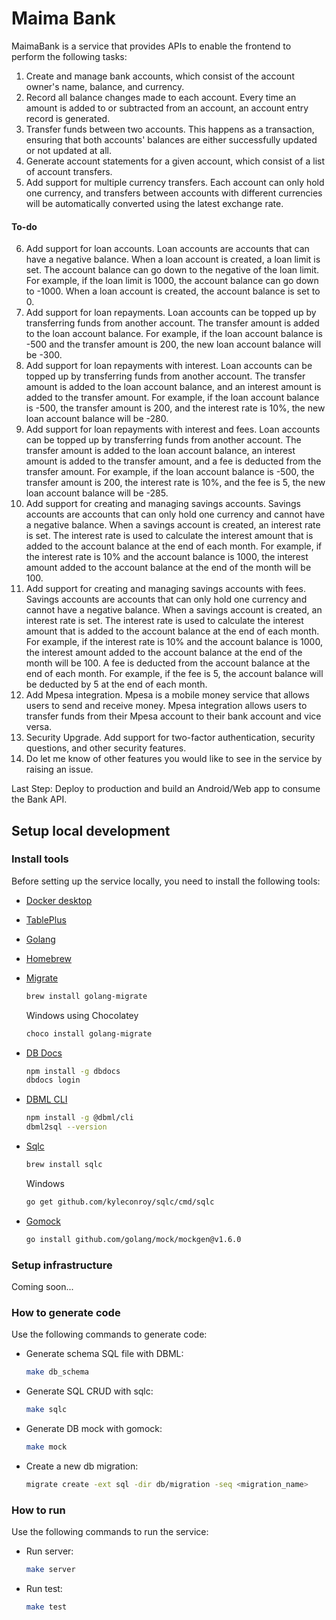 # Maima Bank

MaimaBank is a service that provides APIs to enable the frontend to perform the following tasks:

1. Create and manage bank accounts, which consist of the account owner's name, balance, and currency.
2. Record all balance changes made to each account. Every time an amount is added to or subtracted from an account, an account entry record is generated.
3. Transfer funds between two accounts. This happens as a transaction, ensuring that both accounts' balances are either successfully updated or not updated at all.
4. Generate account statements for a given account, which consist of a list of account transfers.
5. Add support for multiple currency transfers. Each account can only hold one currency, and transfers between accounts with different currencies will be automatically converted using the latest exchange rate.

#### To-do
6. Add support for loan accounts. Loan accounts are accounts that can have a negative balance. When a loan account is created, a loan limit is set. The account balance can go down to the negative of the loan limit. For example, if the loan limit is 1000, the account balance can go down to -1000. When a loan account is created, the account balance is set to 0.
7. Add support for loan repayments. Loan accounts can be topped up by transferring funds from another account. The transfer amount is added to the loan account balance. For example, if the loan account balance is -500 and the transfer amount is 200, the new loan account balance will be -300.
8. Add support for loan repayments with interest. Loan accounts can be topped up by transferring funds from another account. The transfer amount is added to the loan account balance, and an interest amount is added to the transfer amount. For example, if the loan account balance is -500, the transfer amount is 200, and the interest rate is 10%, the new loan account balance will be -280.
9. Add support for loan repayments with interest and fees. Loan accounts can be topped up by transferring funds from another account. The transfer amount is added to the loan account balance, an interest amount is added to the transfer amount, and a fee is deducted from the transfer amount. For example, if the loan account balance is -500, the transfer amount is 200, the interest rate is 10%, and the fee is 5, the new loan account balance will be -285.
10. Add support for creating and managing savings accounts. Savings accounts are accounts that can only hold one currency and cannot have a negative balance. When a savings account is created, an interest rate is set. The interest rate is used to calculate the interest amount that is added to the account balance at the end of each month. For example, if the interest rate is 10% and the account balance is 1000, the interest amount added to the account balance at the end of the month will be 100.
11. Add support for creating and managing savings accounts with fees. Savings accounts are accounts that can only hold one currency and cannot have a negative balance. When a savings account is created, an interest rate is set. The interest rate is used to calculate the interest amount that is added to the account balance at the end of each month. For example, if the interest rate is 10% and the account balance is 1000, the interest amount added to the account balance at the end of the month will be 100. A fee is deducted from the account balance at the end of each month. For example, if the fee is 5, the account balance will be deducted by 5 at the end of each month.
12. Add Mpesa integration. Mpesa is a mobile money service that allows users to send and receive money. Mpesa integration allows users to transfer funds from their Mpesa account to their bank account and vice versa.
13. Security Upgrade. Add support for two-factor authentication, security questions, and other security features.
14. Do let me know of other features you would like to see in the service by raising an issue.

Last Step: Deploy to production and build an Android/Web app to consume the Bank API.

## Setup local development

### Install tools

Before setting up the service locally, you need to install the following tools:

- [Docker desktop](https://www.docker.com/products/docker-desktop)
- [TablePlus](https://tableplus.com/)
- [Golang](https://golang.org/)
- [Homebrew](https://brew.sh/)
- [Migrate](https://github.com/golang-migrate/migrate/tree/master/cmd/migrate)

  ```bash
  brew install golang-migrate
  ```

  Windows using Chocolatey

  ```bash
  choco install golang-migrate
  ```

- [DB Docs](https://dbdocs.io/docs)

  ```bash
  npm install -g dbdocs
  dbdocs login
  ```

- [DBML CLI](https://www.dbml.org/cli/#installation)

  ```bash
  npm install -g @dbml/cli
  dbml2sql --version
  ```

- [Sqlc](https://github.com/kyleconroy/sqlc#installation)

  ```bash
  brew install sqlc
  ```

  Windows

  ```bash
  go get github.com/kyleconroy/sqlc/cmd/sqlc
  ```

- [Gomock](https://github.com/golang/mock)

  ```bash
  go install github.com/golang/mock/mockgen@v1.6.0
  ```

### Setup infrastructure

Coming soon...

### How to generate code

Use the following commands to generate code:

- Generate schema SQL file with DBML:

  ```bash
  make db_schema
  ```

- Generate SQL CRUD with sqlc:

  ```bash
  make sqlc
  ```

- Generate DB mock with gomock:

  ```bash
  make mock
  ```

- Create a new db migration:

  ```bash
  migrate create -ext sql -dir db/migration -seq <migration_name>
  ```

### How to run

Use the following commands to run the service:

- Run server:

  ```bash
  make server
  ```

- Run test:

  ```bash
  make test
  ```
